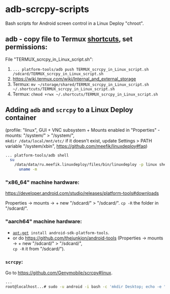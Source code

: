 # adb-scrcpy-scripts
Bash scripts for Android screen control in a Linux Deploy "chroot".

## adb - copy file to Termux [shortcuts](https://github.com/termux/termux-widget#readme), set permissions:

File "TERMUX_scrcpy_in_Linux_script.sh":

 1. `... platform-tools/adb push TERMUX_scrcpy_in_Linux_script.sh /sdcard/TERMUX_scrcpy_in_Linux_script.sh`
 2. https://wiki.termux.com/wiki/Internal_and_external_storage
 3. Termux: `mv ~/storage/shared/TERMUX_scrcpy_in_Linux_script.sh ~/.shortcuts/TERMUX_scrcpy_in_Linux_script.sh`
 4. Termux: `chmod +rwx ~/.shortcuts/TERMUX_scrcpy_in_Linux_script.sh`

## Adding `adb` and `scrcpy` to a Linux Deploy container
(profile: "linux", GUI + VNC subsystem + Mounts enabled in "Properties" - mounts: "/system/" > "/system/",  
`mkdir /data/local/mnt/etc/` if it doesn't exist, update Settings > PATH variable "/system/xbin", https://github.com/meefik/linuxdeploy#faq)

```bash
... platform-tools/adb shell                                           # remote device shell
  su                                                                     # root login
    /data/data/ru.meefik.linuxdeploy/files/bin/linuxdeploy -p linux shell  # container root login
      uname -m                                                               # the machine hardware name
```

### "x86_64" machine hardware:

https://developer.android.com/studio/releases/platform-tools#downloads

Properties -> mounts -> + new "/sdcard/" > "/sdcard/".
`cp -R` the folder in "/sdcard/".

### "aarch64" machine hardware:

- [`apt-get`](https://opensource.com/article/18/8/how-install-software-linux-command-line)` install android-sdk-platform-tools`.
- or do https://github.com/thejunkjon/android-tools (Properties -> mounts -> + new "/sdcard/" > "/sdcard/",  
 `cp -R` it from "/sdcard/").

### `scrcpy`:

Go to https://github.com/Genymobile/scrcpy#linux.

```bash
...
root@localhost...# sudo -u android -i bash -c 'mkdir Desktop; echo -e "#\!/usr/bin/bash\nx-terminal-emulator" > Desktop/terminal.sh'; chmod u+x /home/android/Desktop/terminal.sh
```
